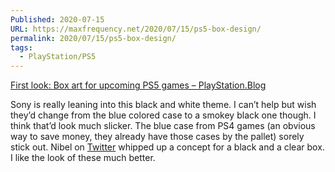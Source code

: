 ```yaml
---
Published: 2020-07-15
URL: https://maxfrequency.net/2020/07/15/ps5-box-design/
permalink: 2020/07/15/ps5-box-design/
tags:
  - PlayStation/PS5
---
```

[First look: Box art for upcoming PS5 games – PlayStation.Blog](https://blog.playstation.com/2020/07/09/first-look-box-art-for-upcoming-ps5-games/)

Sony is really leaning into this black and white theme. I can’t help but wish they’d change from the blue colored case to a smokey black one though. I think that’d look much slicker. The blue case from PS4 games (an obvious way to save money, they already have those cases by the pallet) sorely stick out. Nibel on [Twitter](https://twitter.com/Nibellion/status/1281274801043189768/photo/1) whipped up a concept for a black and a clear box. I like the look of these much better.